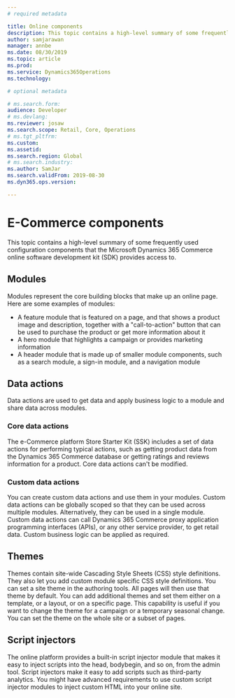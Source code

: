 ```yaml
---
# required metadata

title: Online components
description: This topic contains a high-level summary of some frequently used configuration components that the Microsoft Dynamics 365 Commerce online software development kit (SDK) provides access to.
author: samjarawan
manager: annbe
ms.date: 08/30/2019
ms.topic: article
ms.prod: 
ms.service: Dynamics365Operations
ms.technology: 

# optional metadata

# ms.search.form: 
audience: Developer
# ms.devlang: 
ms.reviewer: josaw
ms.search.scope: Retail, Core, Operations
# ms.tgt_pltfrm: 
ms.custom: 
ms.assetid: 
ms.search.region: Global
# ms.search.industry: 
ms.author: SamJar
ms.search.validFrom: 2019-08-30
ms.dyn365.ops.version: 

---
```

# E-Commerce components

This topic contains a high-level summary of some frequently used configuration components that the Microsoft Dynamics 365 Commerce online software development kit (SDK) provides access to.

## Modules

Modules represent the core building blocks that make up an online page. Here are some examples of modules:

- A feature module that is featured on a page, and that shows a product image and description, together with a "call-to-action" button that can be used to purchase the product or get more information about it
- A hero module that highlights a campaign or provides marketing information
- A header module that is made up of smaller module components, such as a search module, a sign-in module, and a navigation module

## Data actions

Data actions are used to get data and apply business logic to a module and share data across modules.

### Core data actions

The e-Commerce platform Store Starter Kit (SSK) includes a set of data actions for performing typical actions, such as getting product data from the Dynamics 365 Commerce database or getting ratings and reviews information for a product. Core data actions can't be modified.

### Custom data actions

You can create custom data actions and use them in your modules. Custom data actions can be globally scoped so that they can be used across multiple modules. Alternatively, they can be used in a single module. Custom data actions can call Dynamics 365 Commerce proxy application programming interfaces (APIs), or any other service provider, to get retail data. Custom business logic can be applied as required.

## Themes

Themes contain site-wide Cascading Style Sheets (CSS) style definitions. They also let you add custom module specific CSS style definitions. You can set a site theme in the authoring tools. All pages will then use that theme by default. You can add additional themes and set them either on a template, or a layout, or on a specific page. This capability is useful if you want to change the theme for a campaign or a temporary seasonal change. You can set the theme on the whole site or a subset of pages.

## Script injectors

The online platform provides a built-in script injector module that makes it easy to inject scripts into the head, bodybegin, and so on, from the admin tool. Script injectors make it easy to add scripts such as third-party analytics. You might have advanced requirements to use custom script injector modules to inject custom HTML into your online site.
